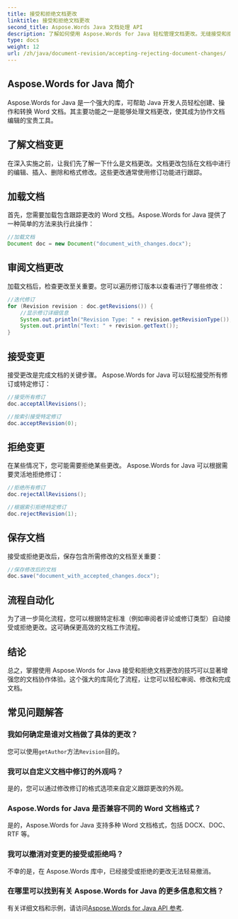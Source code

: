 ```yaml
---
title: 接受和拒绝文档更改
linktitle: 接受和拒绝文档更改
second_title: Aspose.Words Java 文档处理 API
description: 了解如何使用 Aspose.Words for Java 轻松管理文档更改。无缝接受和拒绝修订。
type: docs
weight: 12
url: /zh/java/document-revision/accepting-rejecting-document-changes/
---
```


## Aspose.Words for Java 简介

Aspose.Words for Java 是一个强大的库，可帮助 Java 开发人员轻松创建、操作和转换 Word 文档。其主要功能之一是能够处理文档更改，使其成为协作文档编辑的宝贵工具。

## 了解文档变更

在深入实施之前，让我们先了解一下什么是文档更改。文档更改包括在文档中进行的编辑、插入、删除和格式修改。这些更改通常使用修订功能进行跟踪。

## 加载文档

首先，您需要加载包含跟踪更改的 Word 文档。Aspose.Words for Java 提供了一种简单的方法来执行此操作：

```java
//加载文档
Document doc = new Document("document_with_changes.docx");
```

## 审阅文档更改

加载文档后，检查更改至关重要。您可以遍历修订版本以查看进行了哪些修改：

```java
//迭代修订
for (Revision revision : doc.getRevisions()) {
    //显示修订详细信息
    System.out.println("Revision Type: " + revision.getRevisionType());
    System.out.println("Text: " + revision.getText());
}
```

## 接受变更

接受更改是完成文档的关键步骤。 Aspose.Words for Java 可以轻松接受所有修订或特定修订：

```java
//接受所有修订
doc.acceptAllRevisions();

//按索引接受特定修订
doc.acceptRevision(0);
```

## 拒绝变更

在某些情况下，您可能需要拒绝某些更改。 Aspose.Words for Java 可以根据需要灵活地拒绝修订：

```java
//拒绝所有修订
doc.rejectAllRevisions();

//根据索引拒绝特定修订
doc.rejectRevision(1);
```

## 保存文档

接受或拒绝更改后，保存包含所需修改的文档至关重要：

```java
//保存修改后的文档
doc.save("document_with_accepted_changes.docx");
```

## 流程自动化

为了进一步简化流程，您可以根据特定标准（例如审阅者评论或修订类型）自动接受或拒绝更改。这可确保更高效的文档工作流程。

## 结论

总之，掌握使用 Aspose.Words for Java 接受和拒绝文档更改的技巧可以显著增强您的文档协作体验。这个强大的库简化了流程，让您可以轻松审阅、修改和完成文档。

## 常见问题解答

### 我如何确定是谁对文档做了具体的更改？

您可以使用`getAuthor`方法`Revision`目的。

### 我可以自定义文档中修订的外观吗？

是的，您可以通过修改修订的格式选项来自定义跟踪更改的外观。

### Aspose.Words for Java 是否兼容不同的 Word 文档格式？

是的，Aspose.Words for Java 支持多种 Word 文档格式，包括 DOCX、DOC、RTF 等。

### 我可以撤消对变更的接受或拒绝吗？

不幸的是，在 Aspose.Words 库中，已经接受或拒绝的更改无法轻易撤消。

### 在哪里可以找到有关 Aspose.Words for Java 的更多信息和文档？

有关详细文档和示例，请访问[Aspose.Words for Java API 参考](https://reference.aspose.com/words/java/).